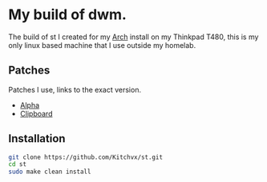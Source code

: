 # My build of dwm.

The build of st I created for my [Arch](https://archlinux.org) install on my Thinkpad T480, this is my only linux based machine that I use outside my homelab.

## Patches

Patches I use, links to the exact version.

- [Alpha](https://st.suckless.org/patches/alpha/st-alpha-20220206-0.8.5.diff)
- [Clipboard](https://st.suckless.org/patches/clipboard/st-clipboard-0.8.3.diff)

## Installation

```bash
git clone https://github.com/Kitchvx/st.git
cd st
sudo make clean install
```


